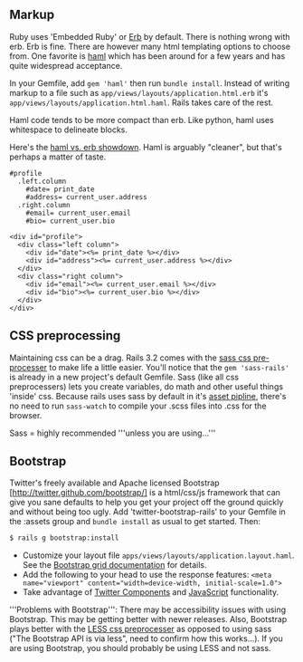 ## Markup

Ruby uses 'Embedded Ruby' or [Erb](http://www.stuartellis.eu/articles/erb/) by default. There is nothing wrong with erb. Erb is fine. There are however many html templating options to choose from. One favorite is [haml](http://haml.info/) which has been around for a few years and has quite widespread acceptance.

In your Gemfile, add `gem 'haml'` then run `bundle install`. Instead of writing markup to a file such as `app/views/layouts/application.html.erb` it's `app/views/layouts/application.html.haml`. Rails takes care of the rest.

Haml code tends to be more compact than erb. Like python, haml uses whitespace to delineate blocks.

Here's the [haml vs. erb showdown](http://haml.info). Haml is arguably "cleaner", but that's perhaps a matter of taste.

~~~ haml
#profile
  .left.column
    #date= print_date
    #address= current_user.address
  .right.column
    #email= current_user.email
    #bio= current_user.bio
~~~

~~~ erb
<div id="profile">
  <div class="left column">
    <div id="date"><%= print_date %></div>
    <div id="address"><%= current_user.address %></div>
  </div>
  <div class="right column">
    <div id="email"><%= current_user.email %></div>
    <div id="bio"><%= current_user.bio %></div>
  </div>
</div>
~~~

## CSS preprocessing

Maintaining css can be a drag. Rails 3.2 comes with the [sass css pre-processer](http://sass-lang.com/) to make life a little easier. You'll notice that the `gem 'sass-rails'` is already in a new project's default Gemfile. Sass (like all css preprocessers) lets you create variables, do math and other useful things 'inside' css.  Because rails uses sass by default in it's [asset pipline](http://guides.rubyonrails.org/asset_pipeline.html), there's no need to run `sass-watch` to compile your .scss files into .css for the browser. 

Sass = highly recommended '''unless you are using...'''


## Bootstrap

Twitter's freely available and Apache licensed Bootstrap [http://twitter.github.com/bootstrap/] is a html/css/js framework that can give you sane defaults to help you get your project off the ground quickly and without being too ugly. Add 'twitter-bootstrap-rails' to your Gemfile in the :assets group and <code>bundle install</code> as usual to get started. Then:

~~~ bash
$ rails g bootstrap:install
~~~

* Customize your layout file `apps/views/layouts/application.layout.haml`. See the [Bootstrap grid documentation](http://twitter.github.com/bootstrap/scaffolding.html) for details.
* Add the following to your head to use the response features:
   `<meta name="viewport" content="width=device-width, initial-scale=1.0">`
* Take advantage of [Twitter Components](http://twitter.github.com/bootstrap/components.html) and [JavaScript](http://twitter.github.com/bootstrap/javascript.html) functionality.


'''Problems with Bootstrap''': There may be accessibility issues with using Bootstrap. This may be getting better with newer releases. Also, Bootstrap plays better with the [LESS css preprocesser](http://lesscss.org/) as opposed to using sass ("The Bootstrap API is via less", need to confirm how this works...). If you are using Bootstrap, you should probably be using LESS and not sass.

